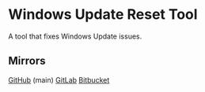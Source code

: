 # Windows Update Reset Tool

A tool that fixes Windows Update issues.

## Mirrors

[GitHub](https://github.com/fluentmoheshwar/reset-windows-update) (main)
[GitLab](https://gitlab.com/fluentmoheshwar/reset-windows-update)
[Bitbucket](https://bitbucket.org/fluentmoheshwar/reset-windows-update)
